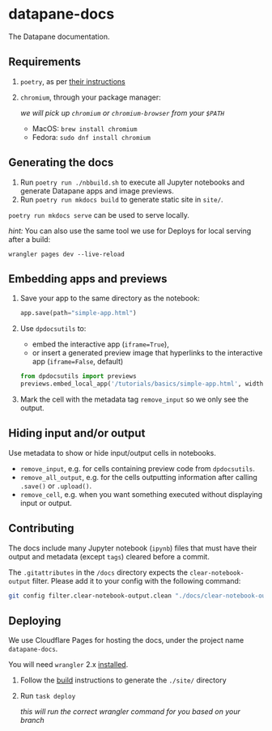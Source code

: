 # datapane-docs

The Datapane documentation.

## Requirements

1. `poetry`, as per [their instructions](https://python-poetry.org/docs/master/#installing-with-the-official-installer)
2. `chromium`, through your package manager:

    _we will pick up `chromium` or `chromium-browser` from your `$PATH`_

    - MacOS: `brew install chromium`
    - Fedora: `sudo dnf install chromium`

## Generating the docs

1. Run `poetry run ./nbbuild.sh` to execute all Jupyter notebooks and generate Datapane apps and image previews.
2. Run `poetry run mkdocs build` to generate static site in `site/`.

`poetry run mkdocs serve` can be used to serve locally.

_hint:_ You can also use the same tool we use for Deploys for local serving after a build:

```
wrangler pages dev --live-reload
```

## Embedding apps and previews

1. Save your app to the same directory as the notebook:

    ```python
    app.save(path="simple-app.html")
    ```

2. Use `dpdocsutils` to:

    - embed the interactive app (`iframe=True`),
    - or insert a generated preview image that hyperlinks to the interactive app (`iframe=False`, default)

    ```python
    from dpdocsutils import previews
    previews.embed_local_app('/tutorials/basics/simple-app.html', width="100%", height=400)
    ```

3. Mark the cell with the metadata tag `remove_input` so we only see the output.

## Hiding input and/or output

Use metadata to show or hide input/output cells in notebooks.

-   `remove_input`, e.g. for cells containing preview code from `dpdocsutils`.
-   `remove_all_output`, e.g. for the cells outputting information after calling `.save()` or `.upload()`.
-   `remove_cell`, e.g. when you want something executed without displaying input or output.

## Contributing

The docs include many Jupyter notebook (`ipynb`) files that must have their output and metadata (except `tags`) cleared before a commit.

The `.gitattributes` in the `/docs` directory expects the `clear-notebook-output` filter. Please add it to your config with the following command:

```bash
git config filter.clear-notebook-output.clean "./docs/clear-notebook-output.sh"
```

## Deploying

We use Cloudflare Pages for hosting the docs, under the project name `datapane-docs`.

You will need `wrangler` 2.x [installed][wrangler-install].

1. Follow the [build](#Generating-the-docs) instructions to generate the `./site/` directory
2. Run `task deploy`

    _this will run the correct wrangler command for you based on your branch_

[wrangler-install]: https://developers.cloudflare.com/workers/wrangler/get-started/
